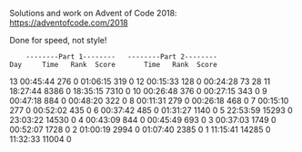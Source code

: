 Solutions and work on Advent of Code 2018:
https://adventofcode.com/2018

Done for speed, not style!

        --------Part 1--------   --------Part 2--------
    Day     Time   Rank  Score       Time   Rank  Score
   13   00:45:44    276      0   01:06:15    319      0
   12   00:15:33    128      0   00:24:28     73     28
   11   18:27:44   8386      0   18:35:15   7310      0
   10   00:26:48    376      0   00:27:15    343      0
    9   00:47:18    884      0   00:48:20    322      0
    8   00:11:31    279      0   00:26:18    468      0
    7   00:15:10    277      0   00:52:02    435      0
    6   00:37:42    485      0   01:31:27   1140      0
    5   22:53:59  15293      0   23:03:22  14530      0
    4   00:43:09    844      0   00:45:49    693      0
    3   00:37:03   1749      0   00:52:07   1728      0
    2   01:00:19   2994      0   01:07:40   2385      0
    1   11:15:41  14285      0   11:32:33  11004      0
